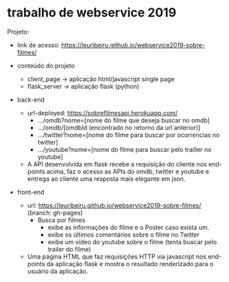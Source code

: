 # trabalho de webservice 2019

Projeto:
 - link de acesso: https://leuribeiru.github.io/webservice2019-sobre-filmes/
 - conteúdo do projeto
     - client_page -> aplicação html/javascript single page
     - flask_server -> aplicação flask (python)
 - back-end
   - url-deployed: https://sobrefilmesapi.herokuapp.com/
     - .../omdb?nome=[nome do filme que deseja buscar no omdb]
     - .../omdb/[omdbId (encontrado no retorno da url anterior)]
     - .../twitter?nome=[nome do filme para buscar por ocorrencias no twitter]
     - .../youtube?nome=[nome do filme para buscar pelo trailler no youtube]
   - A API desenvolvida em flask recebe a requisição do cliente nos end-points acima, faz o acesso as APIs do omdb, twitter e youtube e entrega ao cliente uma resposta mais elegante em json.
    
 - front-end
   - url: https://leuribeiru.github.io/webservice2019-sobre-filmes/ (branch: gh-pages)
     - Busca por filmes
       - exibe as informações do filme e o Poster caso exista um.
       - exibe os últimos comentários sobre o filme no Twitter
       - exibe um vídeo do youtube sobre o filme (tenta buscar pelo trailer do filme)
   - Uma página HTML que faz requisições HTTP via javascript nos end-points da aplicação flask e mostra o resultado renderizado para o usuário da aplicação.
   
 
